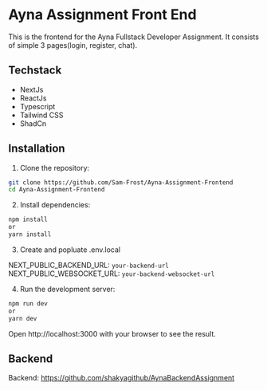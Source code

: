 # Ayna Assignment Front End

This is the frontend for the Ayna Fullstack Developer Assignment. It consists of simple 3 pages(login, register, chat).

## Techstack

- NextJs
- ReactJs
- Typescript
- Tailwind CSS
- ShadCn


## Installation

1. Clone the repository:

```bash
git clone https://github.com/Sam-Frost/Ayna-Assignment-Frontend
cd Ayna-Assignment-Frontend
```

2. Install dependencies:

```bash
npm install
or
yarn install
```
3. Create and popluate .env.local 

NEXT_PUBLIC_BACKEND_URL: `your-backend-url`
NEXT_PUBLIC_WEBSOCKET_URL: `your-backend-websocket-url`

4. Run the development server:

```bash
npm run dev
or 
yarn dev
```

Open http://localhost:3000 with your browser to see the result.


## Backend
Backend: https://github.com/shakyagithub/AynaBackendAssignment
